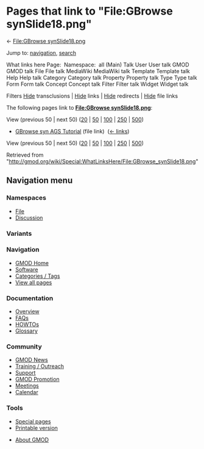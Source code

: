 <div id="mw-page-base" class="noprint">

</div>

<div id="mw-head-base" class="noprint">

</div>

<div id="content" class="mw-body" role="main">

<span id="top"></span>

<div id="mw-js-message" style="display:none;">

</div>



# <span dir="auto">Pages that link to "File:GBrowse synSlide18.png"</span>

<div id="bodyContent">

<div id="contentSub">

← [File:GBrowse
synSlide18.png](/wiki/File:GBrowse_synSlide18.png "File:GBrowse synSlide18.png")

</div>

<div id="jump-to-nav" class="mw-jump">

Jump to: [navigation](#mw-navigation), [search](#p-search)

</div>

<div id="mw-content-text">

What links here Page:  Namespace:  all (Main) Talk User User talk GMOD
GMOD talk File File talk MediaWiki MediaWiki talk Template Template talk
Help Help talk Category Category talk Property Property talk Type Type
talk Form Form talk Concept Concept talk Filter Filter talk Widget
Widget talk

Filters
[Hide](/mediawiki/index.php?title=Special:WhatLinksHere/File:GBrowse_synSlide18.png&hidetrans=1 "Special:WhatLinksHere/File:GBrowse synSlide18.png")
transclusions \|
[Hide](/mediawiki/index.php?title=Special:WhatLinksHere/File:GBrowse_synSlide18.png&hidelinks=1 "Special:WhatLinksHere/File:GBrowse synSlide18.png")
links \|
[Hide](/mediawiki/index.php?title=Special:WhatLinksHere/File:GBrowse_synSlide18.png&hideredirs=1 "Special:WhatLinksHere/File:GBrowse synSlide18.png")
redirects \|
[Hide](/mediawiki/index.php?title=Special:WhatLinksHere/File:GBrowse_synSlide18.png&hideimages=1 "Special:WhatLinksHere/File:GBrowse synSlide18.png")
file links

The following pages link to **[File:GBrowse
synSlide18.png](/wiki/File:GBrowse_synSlide18.png "File:GBrowse synSlide18.png")**:

View (previous 50 \| next 50)
([20](/mediawiki/index.php?title=Special:WhatLinksHere/File:GBrowse_synSlide18.png&limit=20 "Special:WhatLinksHere/File:GBrowse synSlide18.png")
\|
[50](/mediawiki/index.php?title=Special:WhatLinksHere/File:GBrowse_synSlide18.png&limit=50 "Special:WhatLinksHere/File:GBrowse synSlide18.png")
\|
[100](/mediawiki/index.php?title=Special:WhatLinksHere/File:GBrowse_synSlide18.png&limit=100 "Special:WhatLinksHere/File:GBrowse synSlide18.png")
\|
[250](/mediawiki/index.php?title=Special:WhatLinksHere/File:GBrowse_synSlide18.png&limit=250 "Special:WhatLinksHere/File:GBrowse synSlide18.png")
\|
[500](/mediawiki/index.php?title=Special:WhatLinksHere/File:GBrowse_synSlide18.png&limit=500 "Special:WhatLinksHere/File:GBrowse synSlide18.png"))

- [GBrowse syn AGS
  Tutorial](/wiki/GBrowse_syn_AGS_Tutorial "GBrowse syn AGS Tutorial")
  (file link) ‎ <span class="mw-whatlinkshere-tools">([←
  links](/mediawiki/index.php?title=Special:WhatLinksHere&target=GBrowse+syn+AGS+Tutorial "Special:WhatLinksHere"))</span>

View (previous 50 \| next 50)
([20](/mediawiki/index.php?title=Special:WhatLinksHere/File:GBrowse_synSlide18.png&limit=20 "Special:WhatLinksHere/File:GBrowse synSlide18.png")
\|
[50](/mediawiki/index.php?title=Special:WhatLinksHere/File:GBrowse_synSlide18.png&limit=50 "Special:WhatLinksHere/File:GBrowse synSlide18.png")
\|
[100](/mediawiki/index.php?title=Special:WhatLinksHere/File:GBrowse_synSlide18.png&limit=100 "Special:WhatLinksHere/File:GBrowse synSlide18.png")
\|
[250](/mediawiki/index.php?title=Special:WhatLinksHere/File:GBrowse_synSlide18.png&limit=250 "Special:WhatLinksHere/File:GBrowse synSlide18.png")
\|
[500](/mediawiki/index.php?title=Special:WhatLinksHere/File:GBrowse_synSlide18.png&limit=500 "Special:WhatLinksHere/File:GBrowse synSlide18.png"))

</div>

<div class="printfooter">

Retrieved from
"<http://gmod.org/wiki/Special:WhatLinksHere/File:GBrowse_synSlide18.png>"

</div>

<div id="catlinks" class="catlinks catlinks-allhidden">

</div>

<div class="visualClear">

</div>

</div>

</div>

<div id="mw-navigation">

## Navigation menu

<div id="mw-head">



<div id="left-navigation">

<div id="p-namespaces" class="vectorTabs" role="navigation"
aria-labelledby="p-namespaces-label">

### Namespaces

- <span id="ca-nstab-image"><a href="/wiki/File:GBrowse_synSlide18.png" accesskey="c"
  title="View the file page [c]">File</a></span>
- <span id="ca-talk"><a
  href="/mediawiki/index.php?title=File_talk:GBrowse_synSlide18.png&amp;action=edit&amp;redlink=1"
  accesskey="t"
  title="Discussion about the content page [t]">Discussion</a></span>

</div>

<div id="p-variants" class="vectorMenu emptyPortlet" role="navigation"
aria-labelledby="p-variants-label">

### 

### Variants[](#)

<div class="menu">

</div>

</div>

</div>





</div>

</div>

</div>

<div id="mw-panel">

<div id="p-logo" role="banner">

<a href="/wiki/Main_Page"
style="background-image: url(http://gmod.org/images/GMOD-cogs.png);"
title="Visit the main page"></a>

</div>

<div id="p-Navigation" class="portal" role="navigation"
aria-labelledby="p-Navigation-label">

### Navigation

<div class="body">

- <span id="n-GMOD-Home">[GMOD Home](/wiki/Main_Page)</span>
- <span id="n-Software">[Software](/wiki/GMOD_Components)</span>
- <span id="n-Categories-.2F-Tags">[Categories /
  Tags](/wiki/Categories)</span>
- <span id="n-View-all-pages">[View all
  pages](/wiki/Special:AllPages)</span>

</div>

</div>

<div id="p-Documentation" class="portal" role="navigation"
aria-labelledby="p-Documentation-label">

### Documentation

<div class="body">

- <span id="n-Overview">[Overview](/wiki/Overview)</span>
- <span id="n-FAQs">[FAQs](/wiki/Category:FAQ)</span>
- <span id="n-HOWTOs">[HOWTOs](/wiki/Category:HOWTO)</span>
- <span id="n-Glossary">[Glossary](/wiki/Glossary)</span>

</div>

</div>

<div id="p-Community" class="portal" role="navigation"
aria-labelledby="p-Community-label">

### Community

<div class="body">

- <span id="n-GMOD-News">[GMOD News](/wiki/GMOD_News)</span>
- <span id="n-Training-.2F-Outreach">[Training /
  Outreach](/wiki/Training_and_Outreach)</span>
- <span id="n-Support">[Support](/wiki/Support)</span>
- <span id="n-GMOD-Promotion">[GMOD
  Promotion](/wiki/GMOD_Promotion)</span>
- <span id="n-Meetings">[Meetings](/wiki/Meetings)</span>
- <span id="n-Calendar">[Calendar](/wiki/Calendar)</span>

</div>

</div>

<div id="p-tb" class="portal" role="navigation"
aria-labelledby="p-tb-label">

### Tools

<div class="body">

- <span id="t-specialpages"><a href="/wiki/Special:SpecialPages" accesskey="q"
  title="A list of all special pages [q]">Special pages</a></span>
- <span id="t-print"><a
  href="/mediawiki/index.php?title=Special:WhatLinksHere/File:GBrowse_synSlide18.png&amp;printable=yes"
  rel="alternate" accesskey="p"
  title="Printable version of this page [p]">Printable version</a></span>

</div>

</div>

</div>

</div>

<div id="footer" role="contentinfo">

- <span id="footer-places-about">[About
  GMOD](/wiki/GMOD:About "GMOD:About")</span>

<!-- -->






</div>
